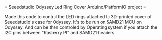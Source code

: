 = Seeedstudio Odyssey Led Ring Cover Arduino/PlatformIO project =

Made this code to control the LED rings attached to 3D-printed cover of Seeedstudio's case for Odyssey.
It's to be run on SAMD21 MCU on Odyssey. And can be then controled by Operating system if you attach
the I2C pins between "Rasberry PI" and SAMD21 headers.